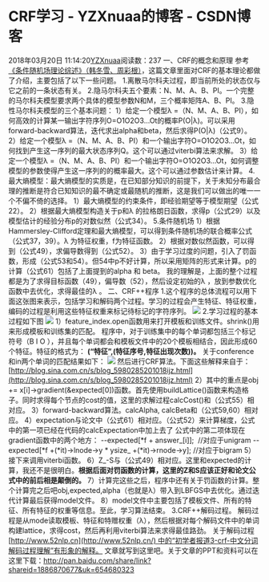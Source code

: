 # CRF学习 - YZXnuaa的博客 - CSDN博客
2018年03月20日 11:14:20[YZXnuaa](https://me.csdn.net/YZXnuaa)阅读数：237
一、CRF的概念和原理
参考[《条件随机场理论综述》（韩冬雪、周彩根）](http://wenku.baidu.com/view/842401c42cc58bd63186bd4b.html)，这篇文章里面对CRF的基本理论都做了介绍，主要包括了以下一些问题。
1.离散马尔科夫过程，即当前所处的状态仅与它之前的一条状态有关。
2.隐马尔科夫五个要素：N、M、A、B、PI。一个完整的马尔科夫模型要求两个具体的模型参数N和M，三个概率矩阵A、B、PI。
3.隐性马尔科夫模型的三个基本问题：
1）给定一个模型λ =（N、M、A、B、PI），如何高效的计算某一输出字符序列O=O1O2O3…Ot的概率P(O|λ)。可以采用forward-backward算法，迭代求出alpha和beta，然后求得P(O|λ)（公式9）。
2）给定一个模型λ =（N、M、A、B、PI）和一个输出字符O=O1O2O3…Ot，如何找到产生这一序列的最大状态序列Q。这个可以通过viterbi算法来求解。
3）给定一个模型λ =（N、M、A、B、PI）和一个输出字符O=O1O2O3…Ot，如何调整模型的参数使得产生这一序列的的概率最大。这个可以通过参数估计来计算。
4.最大熵模型：最大熵模型的实质是，在已知部分知识的前提下，关于未知分布最合理的推断是符合已知知识的最不确定或最随机的推断，这是我们可以做出的唯一一个不偏不倚的选择。
1）最大熵模型的约束条件，即经验期望等于模型期望（公式22）。
2）根据最大熵模型构造关于p和λ 的拉格朗日函数，求得p（公式29）以及模型估计的经验分布p的对数似然（公式34）。
5.条件随机场
1）根据Hammersley-Clifford定理和最大熵模型，可以得到条件随机场的联合概率公式（公式37，39）。λ 为特征权重，f为特征函数。
2）根据对数似然函数，可以得到（公式49），求偏导数得到（公式52）。
3）由于学习过度的问题，引入了罚函数，形成（公式53和54）。但54中p不好计算，所以采用矩阵的形式来计算。p的计算（公式61）包括了上面提到的alpha 和 beta。
我的理解是，上面的整个过程都是为了求得目标函数（49），偏导数（52），然后设定初始的λ ，放到参数优化函数中去优化，求得最佳的λ 。
二、CRF++程序
1.这个程序的总体流程可以用下面这张图来表示，包括学习和解码两个过程。学习的过程会产生特征、特征权重，编码的过程是利用这些特征权重来标记待标记的字符序列。
![](https://img-blog.csdn.net/20130901160051359?watermark/2/text/aHR0cDovL2Jsb2cuY3Nkbi5uZXQvZ3VkdWRhbnhpbmc=/font/5a6L5L2T/fontsize/400/fill/I0JBQkFCMA==/dissolve/70/gravity/SouthEast)
2.学习过程的基本过程如下图
![](https://img-blog.csdn.net/20130901160206718?watermark/2/text/aHR0cDovL2Jsb2cuY3Nkbi5uZXQvZ3VkdWRhbnhpbmc=/font/5a6L5L2T/fontsize/400/fill/I0JBQkFCMA==/dissolve/70/gravity/SouthEast)
1）feature_index.open函数用来打开模板和训练文件。shrink()用来形成模板和训练集的匹配。
程序中，对于训练集中的每个单词都包括三个标记符号（B I O ），并且每个单词都会和模板文件中的20个模板相结合，因此形成60个特征。特征的格式为：
**(“特征”,(特征序号,特征出现次数))。**
关于conference和in两个单词的匹配结果如下：
![](https://img-blog.csdn.net/20130901160750125?watermark/2/text/aHR0cDovL2Jsb2cuY3Nkbi5uZXQvZ3VkdWRhbnhpbmc=/font/5a6L5L2T/fontsize/400/fill/I0JBQkFCMA==/dissolve/70/gravity/SouthEast)
然后进行CRF算法。下面这些解释来自于：[http://blog.sina.com.cn/s/blog_5980285201018ijz.html](http://blog.sina.com.cn/s/blog_5980285201018ijz.html)
2）其中的重点是obj += x[i]->gradient(&expected[0])函数。首先使用buildLattice()函数来构造格子。同时求得每个节点的cost的值，这里的求解过程calcCost()和（公式55）相对应。
3）forward-backward算法。calcAlpha, calcBeta和（公式59,60）相对应。
4）expectation与论文中（公式61）相对应。（公式52）来计算梯度，公式中的第一项已经在代码的calcExpectation中加上去了
公式中的第二项体现在gradient函数中的两个地方：
--expected[*f + answer_[i]];  //对应于unigram
--expected[*f +(*it)->lnode->y * ysize_ +(*it)->rnode->y]; //对应于bigram
5）接下来调用viterbi函数。
6）Z_-S与（公式49）相对应。这里和expected的计算，我还不是很明白。**根据后面对罚函数的计算，这里的Z和S应该正好和论文公式中的前后相是颠倒的。**
7）计算完这些之后，程序中还有关于罚函数的计算。整个计算完之后吧obj,expected,alpha（也就是λ）带入到LBFGS中去优化。通过迭代计算最后获得model文件。
8）model文件中主要包括了模板文件、所有的特征、所有特征的权重等信息。至此，学习算法结束。
3.CRF++解码过程。
解码过程是从mode读取模板、特征和特赠权重（λ），然后根据对每个解码文件中的单词构建lattice，求得cost，然后再利用viterbi算法来求得最佳路劲。
关于解码过程[http://www.52nlp.cn](http://www.52nlp.cn/) 中的“初学者报道3-crf-中文分词解码过程理解”有形象的解释。
文章就写到这里吧。关于文章的PPT和资料可以在这里下载：http://pan.baidu.com/share/link?shareid=1886870677&uk=654680323
